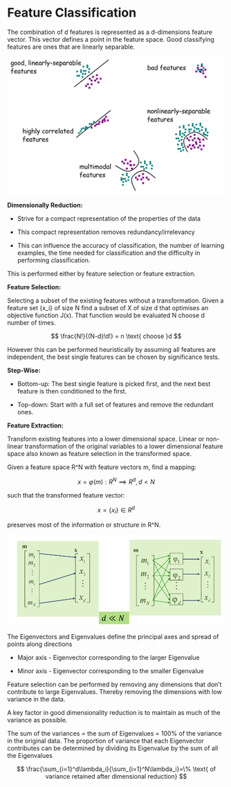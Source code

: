 # Feature Classification
The combination of d features is represented as a d-dimensions feature vector. This vector defines a point in the feature space. Good classifying features are ones that are linearly separable.

![Untitled](54d3a398_Untitled.png)

**Dimensionally Reduction:**

- Strive for a compact representation of the properties of the data

- This compact representation removes redundancy/irrelevancy

- This can influence the accuracy of classification, the number of learning examples, the time needed for classification and the difficulty in performing classification.

This is performed either by feature selection or feature extraction.

**Feature Selection:**

Selecting a subset of the existing features without a transformation. Given a feature set {x_i} of size N  find a subset of X of size d that optimises an objective function J(x). That function would be evaluated N choose d number of times. 

$$ \frac{N!}{(N-d)!d!} = n \text{ choose }d $$

However this can be performed heuristically by assuming all features are independent, the best single features can be chosen by significance tests.  

**Step-Wise:**

- Bottom-up: The best single feature is picked first, and the next best feature is then conditioned to the first.

- Top-down: Start with a full set of features and remove the redundant ones.  

**Feature Extraction:**

Transform existing features into a lower dimensional space. Linear or non-linear transformation of the original variables to a lower dimensional feature space also known as feature selection in the transformed space.

Given a feature space R^N with feature vectors m, find a mapping:

$$ x=\varphi(m):R^N\implies R^d, d<N $$

such that the transformed feature vector:

$$ x=\{x_i\}\in R^d $$

preserves most of the information or structure in R^N.

![Untitled](4b688cb9_Untitled.png)

The Eigenvectors and Eigenvalues define the principal axes and spread of points along directions

- Major axis - Eigenvector corresponding to the larger Eigenvalue

- Minor axis - Eigenvector corresponding to the smaller Eigenvalue

Feature selection can be performed by removing any dimensions that don’t contribute to large Eigenvalues. Thereby removing the dimensions with low variance in the data.

A key factor in good dimensionality reduction is to maintain as much of the variance as possible.

The sum of the variances = the sum of Eigenvalues = 100% of the variance in the original data. The proportion of variance that each  Eigenvector contributes can be determined by dividing its Eigenvalue by the sum of all the Eigenvalues

$$ \frac{\sum_{i=1}^d\lambda_i}{\sum_{i=1}^N\lambda_i}=\% \text{ of variance retained after dimensional reduction} $$

<br/>

